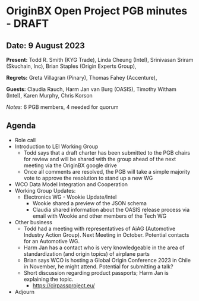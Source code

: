 # OriginBX Open Project PGB minutes - DRAFT

## Date: 9 August 2023

**Present:** Todd R. Smith (KYG Trade), Linda Cheung (Intel), Srinivasan Sriram (Skuchain, Inc), Brian Staples (Origin Experts Group), 

**Regrets:** Greta Villagran (Pinary), Thomas Fahey (Accenture), 

**Guests:** Claudia Rauch, Harm Jan van Burg (OASIS), Timothy Witham (Intel), Karen Murphy, Chris Korson

_Notes:_ 6 PGB members, 4 needed for quorum

## Agenda

* Role call
* Introduction to LEI Working Group
  * Todd says that a draft charter has been submitted to the PGB chairs for review and will be shared with the group ahead of the next meeting via the OriginBX google drive
  * Once all comments are resolved, the PGB will take a simple majority vote to approve the resolution to stand up a new WG
* WCO Data Model Integration and Cooperation
* Working Group Updates:
  * Electronics WG - Wookie Update/Intel
    * Wookie shared a preview of the JSON schema
    * Claudia shared information about the OASIS release process via email with Wookie and other members of the Tech WG
* Other business
  * Todd had a meeting with representatives of AiAG (Automotive Industry Action Group). Next Meeting in October. Potential contacts for an Automotive WG. 
  * Harm Jan has a contact who is very knowledgeable in the area of standardization (and origin topics) of airplane parts
  * Brian says WCO is hosting a Global Origin Conference 2023 in Chile in November, he might attend. Potential for submitting a talk?
  * Short discussion regarding product passports; Harm Jan is explaining the topic.
    * https://cirpassproject.eu/
* Adjourn
